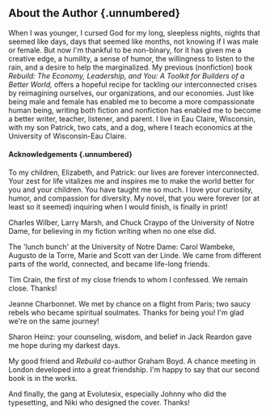 ## About the Author {.unnumbered}

When I was younger, I cursed God for my long, sleepless nights, nights
that seemed like days, days that seemed like months, not knowing if I
was male or female. But now I'm thankful to be non-binary, for it has
given me a creative edge, a humility, a sense of humor, the willingness
to listen to the rain, and a desire to help the marginalized. My
previous (nonfiction) book *Rebuild: The Economy, Leadership, and You: A Toolkit for Builders of a Better World,*
offers a hopeful recipe for tackling our interconnected crises by
reimagining ourselves, our organizations, and our economies. Just like
being male and female has enabled me to become a more compassionate
human being, writing both fiction and nonfiction has enabled me to
become a better writer, teacher, listener, and parent. I live in Eau
Claire, Wisconsin, with my son Patrick, two cats, and a dog, where I
teach economics at the University of Wisconsin-Eau Claire.

#### Acknowledgements {.unnumbered}

To my children, Elizabeth, and Patrick: our lives are forever
interconnected. Your zest for life vitalizes me and inspires me to make
the world better for you and your children. You have taught me so much.
I love your curiosity, humor, and compassion for diversity. My novel,
that you were forever (or at least so it seemed) inquiring when I would
finish, is finally in print!

Charles Wilber, Larry Marsh, and Chuck Craypo of the University of Notre
Dame, for believing in my fiction writing when no one else did.

The 'lunch bunch' at the University of Notre Dame: Carol Wambeke,
Augusto de la Torre, Marie and Scott van der Linde. We came from
different parts of the world, connected, and became life-long friends.

Tim Crain, the first of my close friends to whom I confessed. We remain
close. Thanks!

Jeanne Charbonnet. We met by chance on a flight from Paris; two saucy
rebels who became spiritual soulmates. Thanks for being you! I'm glad
we're on the same journey!

Sharon Heinz: your counseling, wisdom, and belief in Jack Reardon gave
me hope
during my darkest days.

My good friend and *Rebuild* co-author Graham Boyd. A chance meeting in
London developed into a great friendship. I'm happy to say that our
second book is in the works.

And finally, the gang at Evolutesix, especially Johnny who did the
typesetting, and Niki who designed the cover. Thanks!
